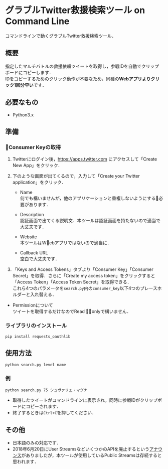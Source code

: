 # グラブルTwitter救援検索ツール on Command Line

コマンドラインで動くグラブルTwitter救援検索ツール．

## 概要  
指定したマルチバトルの救援依頼ツイートを取得し，参戦IDを自動でクリップボードにコピーします．  
IDをコピーするためのクリック動作が不要なため，同種の<strong>Webアプリよりクリック1回分早い</strong>です．

## 必要なもの
+ Python3.x

## 準備

### Consumer Keyの取得
1. Twitterにログイン後，https://apps.twitter.com にアクセスして「Create New App」をクリック．

2. 下のような画面が出てくるので，入力して「Create your Twitter application」をクリック．

   + Name  
   何でも構いませんが，他のアプリケーションと重複しないようにする必要があります．

   + Description  
   認証画面で出てくる説明文．本ツールは認証画面を持たないので適当で大丈夫です．
   
   + Website  
   本ツールはWebアプリではないので適当に．

   + Callback URL  
   空白で大丈夫です．

3. 「Keys and Access Tokens」タブより「Consumer Key」「Consumer Secret」を取得．さらに「Create my access token」をクリックすると「Access Token」「Access Token Secret」を取得できる．  
これら4つのパラメータを`search.py`内の`consumer_key`以下4つのプレースホルダーと入れ替える．

+ Permissionについて  
ツイートを取得するだけなのでRead onlyで構いません．

### ライブラリのインストール
```
pip install requests_oauthlib
```

## 使用方法

```
python search.py level name
```
### 例

```
python search.py 75 シュヴァリエ・マグナ
```
+ 取得したツイートがコマンドラインに表示され，同時に参戦IDがクリップボードにコピーされます．
+ 終了するときは`Ctrl+C`を押してください．


## その他
+ 日本語のみの対応です．
+ 2018年6月20日にUser StreamsなどいくつかのAPIを廃止するという[アナウンス](https://blog.twitter.com/developer/ja_jp/topics/tools/2017/aaa.html)がありましたが，本ツールが使用しているPublic Streamsは存続すると思われます．